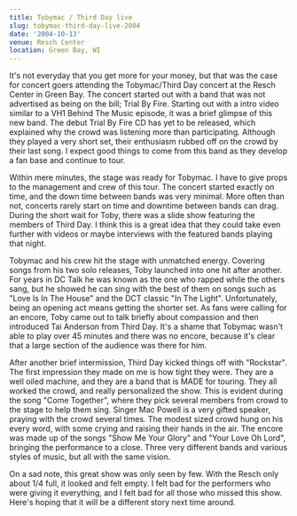 ```yaml
---
title: Tobymac / Third Day live
slug: tobymac-third-day-live-2004
date: '2004-10-13'
venue: Resch Center
location: Green Bay, WI
---
```


It's not everyday that you get more for your money, but that was the case for concert goers attending the Tobymac/Third Day concert at the Resch Center in Green Bay. The concert started out with a band that was not advertised as being on the bill; Trial By Fire. Starting out with a intro video similar to a VH1 Behind The Music episode, it was a brief glimpse of this new band. The debut Trial By Fire CD has yet to be released, which explained why the crowd was listening more than participating. Although they played a very short set, their enthusiasm rubbed off on the crowd by their last song. I expect good things to come from this band as they develop a fan base and continue to tour.

Within mere minutes, the stage was ready for Tobymac. I have to give props to the management and crew of this tour. The concert started exactly on time, and the down time between bands was very minimal. More often than not, concerts rarely start on time and downtime between bands can drag. During the short wait for Toby, there was a slide show featuring the members of Third Day. I think this is a great idea that they could take even further with videos or maybe interviews with the featured bands playing that night.

Tobymac and his crew hit the stage with unmatched energy. Covering songs from his two solo releases, Toby launched into one hit after another. For years in DC Talk he was known as the one who rapped while the others sang, but he showed he can sing with the best of them on songs such as "Love Is In The House" and the DCT classic "In The Light". Unfortunately, being an opening act means getting the shorter set. As fans were calling for an encore, Toby came out to talk briefly about compassion and then introduced Tai Anderson from Third Day. It's a shame that Tobymac wasn't able to play over 45 minutes and there was no encore, because it's clear that a large section of the audience was there for him.

After another brief intermission, Third Day kicked things off with "Rockstar". The first impression they made on me is how tight they were. They are a well oiled machine, and they are a band that is MADE for touring. They all worked the crowd, and really personalized the show. This is evident during the song "Come Together", where they pick several members from crowd to the stage to help them sing. Singer Mac Powell is a very gifted speaker, praying with the crowd several times. The modest sized crowd hung on his every word, with some crying and raising their hands in the air. The encore was made up of the songs "Show Me Your Glory" and "Your Love Oh Lord", bringing the performance to a close. Three very different bands and various styles of music, but all with the same vision.

On a sad note, this great show was only seen by few. With the Resch only about 1/4 full, it looked and felt empty. I felt bad for the performers who were giving it everything, and I felt bad for all those who missed this show. Here's hoping that it will be a different story next time around.